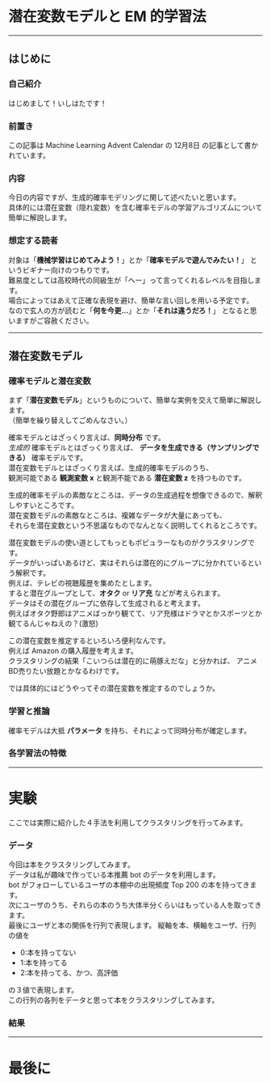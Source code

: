 潜在変数モデルと EM 的学習法
================================================================================

________________________________________________________________________________
はじめに
--------------------------------------------------------------------------------
### 自己紹介
はじめまして！いしはたです！

### 前置き
この記事は Machine Learning Advent Calendar の 12月8日 の記事として書かれています。

### 内容
今日の内容ですが、生成的確率モデリングに関して述べたいと思います。  
具体的には潜在変数（隠れ変数）を含む確率モデルの学習アルゴリズムについて簡単に解説します。

### 想定する読者

対象は「__機械学習はじめてみよう！__」とか「__確率モデルで遊んでみたい！__」
というビギナー向けのつもりです。  
難易度としては高校時代の同級生が「へー」って言ってくれるレベルを目指します。  
場合によってはあえて正確な表現を避け、簡単な言い回しを用いる予定です。  
なので玄人の方が読むと「__何を今更…__」とか「__それは違うだろ！__」
となると思いますがご容赦ください。

________________________________________________________________________________
潜在変数モデル
--------------------------------------------------------------------------------
### 確率モデルと潜在変数
まず「__潜在変数モデル__」というものについて、簡単な実例を交えて簡単に解説します。  
（簡単を繰り替えしてごめんなさい。）  

確率モデルとはざっくり言えば、__同時分布__ です。  
*生成的* 確率モデルとはざっくり言えば、
__データを生成できる（サンプリングできる）__ 確率モデルです。  
潜在変数モデルとはざっくり言えば、生成的確率モデルのうち、  
観測可能である __観測変数 x__ と観測不能である __潜在変数 z__ を持つものです。  

生成的確率モデルの素敵なところは、データの生成過程を想像できるので、解釈しやすいところです。  
潜在変数モデルの素敵なところは、複雑なデータが大量にあっても、  
それらを潜在変数という不思議なものでなんとなく説明してくれるところです。  

潜在変数モデルの使い道としてもっともポピュラーなものがクラスタリングです。  
データがいっぱいあるけど、実はそれらは潜在的にグループに分かれているという解釈です。  
例えば、テレビの視聴履歴を集めたとします。  
すると潜在グループとして、__オタク__ or __リア充__ などが考えられます。  
データはその潜在グループに依存して生成されると考えます。  
例えばオタク野郎はアニメばっかり観てて、リア充様はドラマとかスポーツとか観てるんじゃねえの？(激怒)  

この潜在変数を推定するといろいろ便利なんです。  
例えば Amazon の購入履歴を考えます。  
クラスタリングの結果「こいつらは潜在的に萌豚えだな」と分かれば、
アニメBD売りたい放題とかなるわけです。  

では具体的にはどうやってその潜在変数を推定するのでしょうか。

### 学習と推論
確率モデルは大抵 __パラメータ__ を持ち、それによって同時分布が確定します。  


### 各学習法の特徴


________________________________________________________________________________
実験
================================================================================
ここでは実際に紹介した４手法を利用してクラスタリングを行ってみます。

### データ
今回は本をクラスタリングしてみます。  
データは私が趣味で作っている本推薦 bot のデータを利用します。  
bot がフォローしているユーザの本棚中の出現頻度 Top 200 の本を持ってきます。  
次にユーザのうち、それらの本のうち大体半分くらいはもっている人を取ってきます。  
最後にユーザと本の関係を行列で表現します。
縦軸を本、横軸をユーザ、行列の値を

- 0:本を持ってない
- 1:本を持ってる
- 2:本を持ってる、かつ、高評価

の３値で表現します。  
この行列の各列をデータと思って本をクラスタリングしてみます。

### 結果

________________________________________________________________________________
最後に
================================================================================
